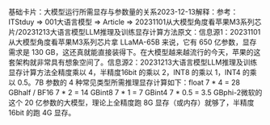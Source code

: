 

基础卡片：大模型运行所需显存与参数量的关系2023-12-13解释：参考：ITStduy => 001大语言模型 => Article => 20231101从大模型角度看苹果M3系列芯片/20231213大语言模型LLM推理及训练显存计算方法原文：信息源1：20231101从大模型角度看苹果M3系列芯片拿 LLaMA-65B 来说，它有 650 亿参数，显存需求是 130 GB，这还真就能直接装得下。在大模型越来越流行的今天，苹果的这套架构就非常具有想象空间了。信息源2：20231213大语言模型LLM推理及训练显存计算方法全精度乘以 4，半精度16bit 的乘以 2，INT8 的乘以 1，INT4 的乘以 0.5。7B 参数的 4 种常见类型所需推理显存计算如下：float 7 * 4 = 28 GBhalf / BF16 7 * 2 = 14 GBint8 7 * 1 = 7 GBint4 7 * 0.5 = 3.5 GBphi-2微软的这个 20 亿参数的大模型，理论上全精度跑 8G 显存（或内存）就够了，半精度16bit 的跑 4G 显存。